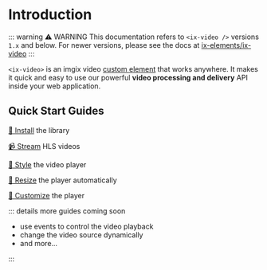 # Introduction

::: warning ⚠️ WARNING
This documentation refers to `<ix-video />` versions `1.x` and below. For newer versions, please see the docs at [ix-elements/ix-video](https://github.com/imgix/ix-elements/tree/main/packages)
:::

`<ix-video>` is an imgix video [custom element](https://developer.mozilla.org/en-US/docs/Web/Web_Components) that works anywhere. It makes it quick and easy to use our powerful **video processing and delivery** API inside your web application.

## Quick Start Guides

[🔌 Install](/overview/installation.html) the library

[📹 Stream](/overview/basic-usage.html) HLS videos

[🎨 Style](/overview/customization.html) the video player

[📐 Resize](/overview/advanced-usage.html) the player automatically

[📝 Customize](/overview/advanced-usage.html#player-configuration) the player

::: details more guides coming soon

- use events to control the video playback
- change the video source dynamically
- and more...

:::
